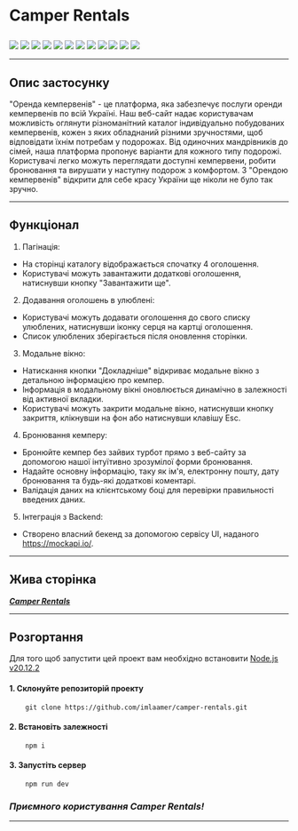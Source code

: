 # <p>Camper Rentals</p>

<p>
    <a href="https://developer.mozilla.org/en-US/docs/Web/JavaScript"><img src="https://img.shields.io/badge/JavaScript-red" /></a>
    <a href="https://react.dev/"><img src="https://img.shields.io/badge/React-yellow"  /></a>
    <a href="https://redux.js.org/"><img src="https://img.shields.io/badge/Redux-gray"  /></a>
    <a href="https://redux-toolkit.js.org/"><img src="https://img.shields.io/badge/reduxToolkit-red" /></a>
    <a href="https://redux.js.org/usage/writing-logic-thunks"><img src="https://img.shields.io/badge/ReduxThunk-yellow"  /></a>
    <a href="https://axios-http.com/docs/intro"><img src="https://img.shields.io/badge/Axios-gray" /></a>
    <a href="https://www.npmjs.com/package/yup"><img src="https://img.shields.io/badge/Yup-red"  /></a>
    <a href="https://formik.org/docs/overview"><img src="https://img.shields.io/badge/formik-yellow"  /></a>
    <a href="https://www.npmjs.com/package/redux-persist"><img src="https://img.shields.io/badge/reduxPersist-gray" /></a>
    <a href="https://www.npmjs.com/package/react-red"><img src="https://img.shields.io/badge/reactToastify-yellow"  /></a>
    <a href="https://www.npmjs.com/package/react-spinners"><img src="https://img.shields.io/badge/reactSpinners-red" /></a>
    <a href="https://www.npmjs.com/package/react-icons"><img src="https://img.shields.io/badge/reactIcons-gray"  /></a>
</p>

---

## Опис застосунку

"Оренда кемпервенів" - це платформа, яка забезпечує послуги оренди кемпервенів
по всій Україні. Наш веб-сайт надає користувачам можливість оглянути
різноманітний каталог індивідуально побудованих кемпервенів, кожен з яких
обладнаний різними зручностями, щоб відповідати їхнім потребам у подорожах. Від
одиночних мандрівників до сімей, наша платформа пропонує варіанти для кожного
типу подорожі. Користувачі легко можуть переглядати доступні кемпервени, робити
бронювання та вирушати у наступну подорож з комфортом. З "Орендою кемпервенів"
відкрити для себе красу України ще ніколи не було так зручно.

---

## Функціонал

1. Пагінація:

- На сторінці каталогу відображається спочатку 4 оголошення.
- Користувачі можуть завантажити додаткові оголошення, натиснувши кнопку
  "Завантажити ще".

2. Додавання оголошень в улюблені:

- Користувачі можуть додавати оголошення до свого списку улюблених, натиснувши
  іконку серця на картці оголошення.
- Список улюблених зберігається після оновлення сторінки.

3. Модальне вікно:

- Натискання кнопки "Докладніше" відкриває модальне вікно з детальною
  інформацією про кемпер.
- Інформація в модальному вікні оновлюється динамічно в залежності від активної
  вкладки.
- Користувачі можуть закрити модальне вікно, натиснувши кнопку закриття,
  клікнувши на фон або натиснувши клавішу Esc.

4. Бронювання кемперу:

- Бронюйте кемпер без зайвих турбот прямо з веб-сайту за допомогою нашої
  інтуїтивно зрозумілої форми бронювання.
- Надайте основну інформацію, таку як ім'я, електронну пошту, дату бронювання та
  будь-які додаткові коментарі.
- Валідація даних на клієнтському боці для перевірки правильності введених
  даних.

5. Інтеграція з Backend:

- Створено власний бекенд за допомогою сервісу UI, наданого https://mockapi.io/.

---

## Жива сторінка

**_<a href="https://imlaamer.github.io/camper-rentals/">Camper Rentals</a>_**

---

## Розгортання

Для того щоб запустити цей проект вам необхідно встановити
<a href="https://nodejs.org/en">Node.js v20.12.2</a>

#### 1. Склонуйте репозиторій проекту

```
    git clone https://github.com/imlaamer/camper-rentals.git
```

#### 2. Встановіть залежності

```
    npm i
```

#### 3. Запустіть сервер

```
    npm run dev
```

### **_Приємного користування Camper Rentals!_**

---
